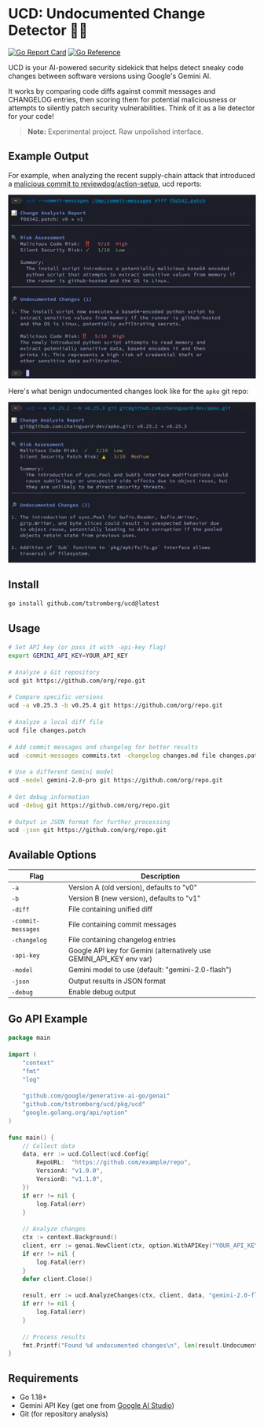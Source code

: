 # UCD: Undocumented Change Detector 🕵️‍♀️

[![Go Report Card](https://goreportcard.com/badge/github.com/tstromberg/ucd)](https://goreportcard.com/report/github.com/tstromberg/ucd)
[![Go Reference](https://pkg.go.dev/badge/github.com/tstromberg/ucd.svg)](https://pkg.go.dev/github.com/tstromberg/ucd)

UCD is your AI-powered security sidekick that helps detect sneaky code changes between software versions using Google's Gemini AI.

It works by comparing code diffs against commit messages and CHANGELOG entries, then scoring them for potential maliciousness or attempts to silently patch security vulnerabilities. Think of it as a lie detector for your code!

> **Note:** Experimental project. Raw unpolished interface.

## Example Output

For example, when analyzing the recent supply-chain attack that introduced a [malicious commit to reviewdog/action-setup](https://github.com/reviewdog/action-setup/commit/f0d342), ucd reports:

![screenshot](images/screenshot.png?raw=true "screenshot")

Here's what benign undocumented changes look like for the `apko` git repo:

![screenshot](images/screenshot2.png?raw=true "screenshot")

## Install

```bash
go install github.com/tstromberg/ucd@latest
```

## Usage

```bash
# Set API key (or pass it with -api-key flag)
export GEMINI_API_KEY=YOUR_API_KEY

# Analyze a Git repository
ucd git https://github.com/org/repo.git

# Compare specific versions
ucd -a v0.25.3 -b v0.25.4 git https://github.com/org/repo.git

# Analyze a local diff file
ucd file changes.patch

# Add commit messages and changelog for better results
ucd -commit-messages commits.txt -changelog changes.md file changes.patch

# Use a different Gemini model
ucd -model gemini-2.0-pro git https://github.com/org/repo.git

# Get debug information
ucd -debug git https://github.com/org/repo.git

# Output in JSON format for further processing
ucd -json git https://github.com/org/repo.git
```

## Available Options

| Flag | Description |
|------|-------------|
| `-a` | Version A (old version), defaults to "v0" |
| `-b` | Version B (new version), defaults to "v1" |
| `-diff` | File containing unified diff |
| `-commit-messages` | File containing commit messages |
| `-changelog` | File containing changelog entries |
| `-api-key` | Google API key for Gemini (alternatively use GEMINI_API_KEY env var) |
| `-model` | Gemini model to use (default: "gemini-2.0-flash") |
| `-json` | Output results in JSON format |
| `-debug` | Enable debug output |

## Go API Example

```go
package main

import (
	"context"
	"fmt"
	"log"

	"github.com/google/generative-ai-go/genai"
	"github.com/tstromberg/ucd/pkg/ucd"
	"google.golang.org/api/option"
)

func main() {
	// Collect data
	data, err := ucd.Collect(ucd.Config{
		RepoURL:  "https://github.com/example/repo",
		VersionA: "v1.0.0",
		VersionB: "v1.1.0",
	})
	if err != nil {
		log.Fatal(err)
	}

	// Analyze changes
	ctx := context.Background()
	client, err := genai.NewClient(ctx, option.WithAPIKey("YOUR_API_KEY"))
	if err != nil {
		log.Fatal(err)
	}
	defer client.Close()

	result, err := ucd.AnalyzeChanges(ctx, client, data, "gemini-2.0-flash")
	if err != nil {
		log.Fatal(err)
	}

	// Process results
	fmt.Printf("Found %d undocumented changes\n", len(result.UndocumentedChanges))
}
```

## Requirements

* Go 1.18+
* Gemini API Key (get one from [Google AI Studio](https://ai.google.dev/))
* Git (for repository analysis)
